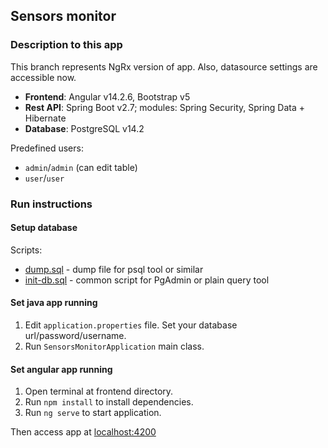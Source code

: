 ## Sensors monitor  
### Description to this app  

This branch represents NgRx version of app. Also, datasource settings are accessible now.

- **Frontend**: Angular v14.2.6, Bootstrap v5  
- **Rest API**: Spring Boot v2.7; modules: Spring Security, Spring Data + Hibernate  
- **Database**: PostgreSQL v14.2  

Predefined users:
- `admin`/`admin` (can edit table)
- `user`/`user`

### Run instructions  

#### Setup database  

Scripts:  

- [dump.sql](docs/files/dump.sql) - dump file for psql tool or similar
- [init-db.sql](docs/files/init-db.sql) - common script for PgAdmin or plain query tool

#### Set java app running  

1) Edit `application.properties` file. Set your database url/password/username.  
2) Run `SensorsMonitorApplication` main class.  

#### Set angular app running  

1) Open terminal at frontend directory.  
2) Run `npm install` to install dependencies.  
3) Run `ng serve` to start application.  

Then access app at [localhost:4200](http://localhost:4200)





